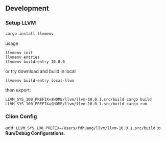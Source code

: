 
## Development

### Setup LLVM

```bash
cargo install llvmenv
```

usage

```
llvmenv init
llvmenv entries
llvmenv build-entry 10.0.0
```

or try download and build in local

```
llvmenv build-entry local-llvm
```

then export:

```
LLVM_SYS_100_PREFIX=$HOME/llvm/llvm-10.0.1.src/build cargo build
LLVM_SYS_100_PREFIX=$HOME/llvm/llvm-10.0.1.src/build cargo run
```

### Clion Config

add: `LLVM_SYS_100_PREFIX=/Users/fdhuang/llvm/llvm-10.0.1.src/build` to **Run/Debug Configurations**.
